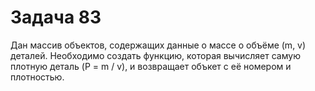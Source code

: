 # Задача 83

Дан массив объектов, содержащих данные о массе о объёме (m, v) деталей. Необходимо создать функцию, которая вычисляет самую плотную деталь (P = m / v), и возвращает объкет с её номером и плотностью.

